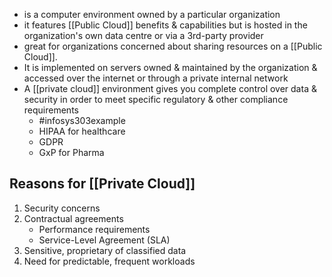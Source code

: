 - is a computer environment owned by a particular organization
- it features [[Public Cloud]] benefits & capabilities but is hosted in the organization's own data centre or via a 3rd-party provider
- great for organizations concerned about sharing resources on a [[Public Cloud]]. 
- It is implemented on servers owned & maintained by the organization & accessed over the internet or through a private internal network
- A [[private cloud]] environment gives you complete control over data & security in order to meet specific regulatory & other compliance requirements
	- #infosys303example 
	- HIPAA for healthcare
	- GDPR
	- GxP for Pharma

## Reasons for [[Private Cloud]]
1. Security concerns
2. Contractual agreements
	- Performance requirements
	- Service-Level Agreement (SLA)
3. Sensitive, proprietary of classified data
4. Need for predictable, frequent workloads